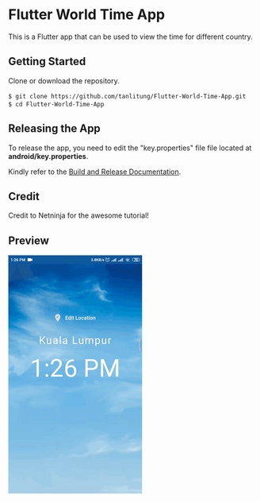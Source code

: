 # Flutter World Time App
This is a Flutter app that can be used to view the time for different country.

## Getting Started
Clone or download the repository.
```
$ git clone https://github.com/tanlitung/Flutter-World-Time-App.git
$ cd Flutter-World-Time-App
```
## Releasing the App
To release the app, you need to edit the "key.properties" file file located at **android/key.properties**.

Kindly refer to the [Build and Release Documentation](https://flutter.dev/docs/deployment/android).

## Credit
Credit to Netninja for the awesome tutorial!

## Preview
![alt text](https://github.com/tanlitung/Flutter-World-Time-App/raw/master/worldtime.gif "Preview")
